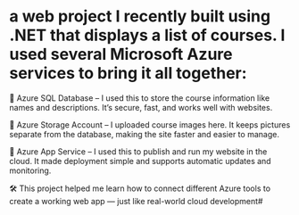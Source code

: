 #  a web project I recently built using .NET that displays a list of courses. I used several Microsoft Azure services to bring it all together:

🔹 Azure SQL Database – I used this to store the course information like names and descriptions. It’s secure, fast, and works well with websites.

🔹 Azure Storage Account – I uploaded course images here. It keeps pictures separate from the database, making the site faster and easier to manage.

🔹 Azure App Service – I used this to publish and run my website in the cloud. It made deployment simple and supports automatic updates and monitoring.

🛠️ This project helped me learn how to connect different Azure tools to create a working web app — just like real-world cloud development#

